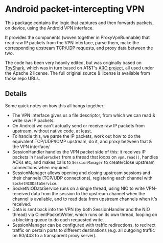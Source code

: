 # Android packet-intercepting VPN

This package contains the logic that captures and then forwards packets, on device, using the Android VPN interface.

It provides the components (woven together in ProxyVpnRunnable) that read raw IP packets from the VPN interface, parse them, make the corresponding upstream TCP/UDP requests, and proxy data between the two.

The code has been very heavily edited, but was originally based on [ToyShark](https://github.com/LipiLee/ToyShark/tree/0963ad8bda35cd2b2e8e0ea0a47873683b604453), which was in turn based on AT&T's [ARO project](https://github.com/attdevsupport/ARO/), all used under the Apache 2 license. The full original source & license is available from those repo URLs.

## Details

Some quick notes on how this all hangs together:

* The VPN interface gives us a file descriptor, from which we can read & write raw IP packets.
* On Android we can't actually send or receive raw IP packets from upstream, without native code, at least.
* To handle this, we parse the IP packets, work out how to do the equivalent TCP/UDP/ICMP upstream, do it, and proxy between that & the VPN interface/
* SessionHandler handles the VPN packet side of this: it receives IP packets in `handlePacket` from a thread that loops on `vpn.read()`, handles ACKs etc, and makes calls to `SessionManager` to create/close upstream connections when required.
* SessionManager allows opening and closing upstream sessions and their channels (TCP/UDP connections), registering each channel with `SocketNIODataService`.
* SocketNIODataService runs on a single thread, using NIO to write VPN-received data from the session to the upstream channel when the channel is available, and to read data from upstream channels when it's received.
* Data is sent back into the VPN (by both SessionHandler and the NIO thread) via ClientPacketWriter, which runs on its own thread, looping on a blocking queue to do each requested write.
* SessionManager can be configured with traffic redirections, to redirect traffic on certain ports to different destinations (e.g. all outgoing traffic on 80/443 to a transparent proxy server).